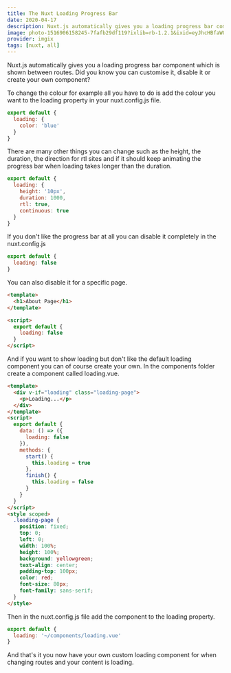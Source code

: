 ```yaml
---
title: The Nuxt Loading Progress Bar
date: 2020-04-17
description: Nuxt.js automatically gives you a loading progress bar component which is shown between routes. Did you know you can customise it, disable it or create your own component?
image: photo-1516906158245-7fafb29df119?ixlib=rb-1.2.1&ixid=eyJhcHBfaWQiOjEyMDd9&auto=format&fit=crop
provider: imgix
tags: [nuxt, all]
---
```


Nuxt.js automatically gives you a loading progress bar component which is shown between routes. Did you know you can customise it, disable it or create your own component?

To change the colour for example all you have to do is add the colour you want to the loading property in your nuxt.config.js file.

```javascript
export default {
  loading: {
    color: 'blue'
  }
}
```

There are many other things you can change such as the height, the duration, the direction for rtl sites and if it should keep animating the progress bar when loading takes longer than the duration.

```javascript
export default {
  loading: {
    height: '10px',
    duration: 1000,
    rtl: true,
    continuous: true
  }
}
```

If you don't like the progress bar at all you can disable it completely in the nuxt.config.js

```javascript
export default {
  loading: false
}
```

You can also disable it for a specific page.

```html
<template>
  <h1>About Page</h1>
</template>

<script>
  export default {
    loading: false
  }
</script>
```

And if you want to show loading but don't like the default loading component you can of course create your own. In the components folder create a component called loading.vue.

```html
<template>
  <div v-if="loading" class="loading-page">
    <p>Loading...</p>
  </div>
</template>
<script>
  export default {
    data: () => ({
      loading: false
    }),
    methods: {
      start() {
        this.loading = true
      },
      finish() {
        this.loading = false
      }
    }
  }
</script>
<style scoped>
  .loading-page {
    position: fixed;
    top: 0;
    left: 0;
    width: 100%;
    height: 100%;
    background: yellowgreen;
    text-align: center;
    padding-top: 100px;
    color: red;
    font-size: 80px;
    font-family: sans-serif;
  }
</style>
```

Then in the nuxt.config.js file add the component to the loading property.

```javascript
export default {
  loading: '~/components/loading.vue'
}
```

And that's it you now have your own custom loading component for when changing routes and your content is loading.
